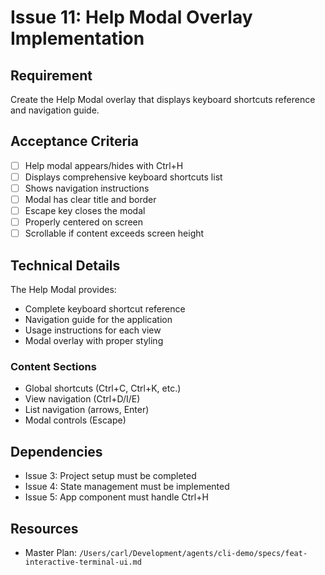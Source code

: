 # Issue 11: Help Modal Overlay Implementation

## Requirement
Create the Help Modal overlay that displays keyboard shortcuts reference and navigation guide.

## Acceptance Criteria
- [ ] Help modal appears/hides with Ctrl+H
- [ ] Displays comprehensive keyboard shortcuts list
- [ ] Shows navigation instructions
- [ ] Modal has clear title and border
- [ ] Escape key closes the modal
- [ ] Properly centered on screen
- [ ] Scrollable if content exceeds screen height

## Technical Details
The Help Modal provides:
- Complete keyboard shortcut reference
- Navigation guide for the application
- Usage instructions for each view
- Modal overlay with proper styling

### Content Sections
- Global shortcuts (Ctrl+C, Ctrl+K, etc.)
- View navigation (Ctrl+D/I/E)
- List navigation (arrows, Enter)
- Modal controls (Escape)

## Dependencies
- Issue 3: Project setup must be completed
- Issue 4: State management must be implemented
- Issue 5: App component must handle Ctrl+H

## Resources
- Master Plan: `/Users/carl/Development/agents/cli-demo/specs/feat-interactive-terminal-ui.md`